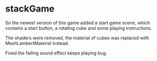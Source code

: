 # stackGame

So the newest version of this game added a start game scene, which contains a start button, a rotating cube and some playing instructions.

The shaders were removed, the material of cubes was replaced with MeshLambertMaterial instead.

Fixed the failing sound effect keeps playing bug.
